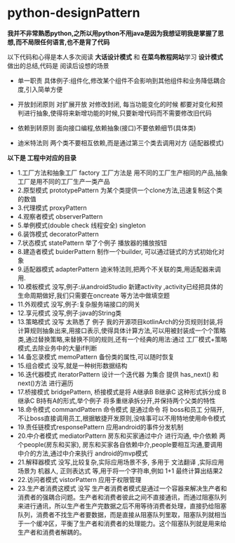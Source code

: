# python-designPattern


**我并不非常熟悉python,之所以用python不用java是因为我想证明我是掌握了思想,而不局限任何语言,也不是背了代码**

以下代码和心得是本人多次阅读 **大话设计模式** 和 **在菜鸟教程网站**学习  **设计模式** 做出的总结,代码是 阅读后设想的场景



* 单一职责 	具体例子:组件化,修改某个组件不会影响到其他组件和业务降低耦合度,引入简单方便

* 开放封闭原则	对扩展开放 对修改封闭, 每当功能变化的时候 都要对变化和预判进行抽象,使得将来新增功能的时候,只要新增代码而不需要修改旧代码

* 依赖到转原则	面向接口编程,依赖抽象(接口)不要依赖细节(具体类)

* 迪米特法则    两个类不要相互依赖,而是通过第三个类去调用对方 (适配器模式)




**以下是 工程中对应的目录**

* 1.工厂方法和抽象工厂    factory 工厂方法是 用不同的工厂生产相同的产品,抽象工厂是用不同的工厂生产一类产品
* 2.原型模式  prototypePattern 为某个类提供一个clone方法,迅速复制这个类的数值
* 3.代理模式 proxyPattern 
* 4.观察者模式  observerPattern 
* 5.单例模式(double check 线程安全) singleton
* 6.装饰模式	decoratorPattern
* 7.状态模式	statePattern 举了个例子 播放器的播放按钮
* 8.建造者模式  buiderPattern 制作一个builder, 可以通过链式的方式初始化对象
* 9.适配器模式  adapterPattern 迪米特法则,把两个不关联的类,用适配器来调用.
* 10.模板模式  没写,例子:从androidStudio 新建activity ,activity已经把具体的生命周期做好,我们只需要在oncreate 等方法中做填空题
* 11.外观模式 没写,例子:复杂服务端接口的网关
* 12.享元模式 没写,例子:java的String类
* 13.策略模式 没写 太熟悉了 例子 我的开源项目kotlinArch的分页规则封装,将计算规则抽象出来,用接口表示,使得具体计算方法,可以用被封装成一个个策略类,通过替换策略,来替换不同的规则,还有一个经典的用法:通过 工厂模式+策略模式,去除业务中的大量if判断
* 14.备忘录模式   memoPattern  备份类的属性,可以随时恢复
* 15.组合模式 没写,就是一种树形数据结构
* 16.迭代器模式  iteratorPattern         设计一个迭代器 为集合 提供 has_next() 和 next()方法 进行遍历  
* 17.桥接模式 bridgePattern, 桥接模式是将 A继承B B继承C 这种形式拆分成 B继承C  B持有A的形式,举个例子 将多重继承拆分开,并保持两个父类的特性
* 18.命令模式 commandPattern 命令模式 是通过命令 将 boss和员工 分隔开,不让boss直接调用员工,根据敏捷开发原则,没啥事可以不用特地使用命令模式
* 19.责任链模式responsePattern 应用android的事件分发机制
* 20.中介者模式 mediatorPattern 房东和买家通过中介 进行沟通, 中介依赖 两个people(房东和买家), 房东和买家各自依赖中介,people要相互沟通,要调用中介的方法,通过中介来执行  android的mvp模式
* 21.解释器模式 没写,比较复杂,实际应用场景不多, 多用于 文法翻译 ,实际应用场景为 机器人, 正则表达式 等,用于将一个字符串,例如 1+1 最终计算出结果2
* 22.访问者模式 vistorPattern 应用于权限管理
* 23.生产者消费这模式 没写 生产者消费者模式是通过一个容器来解决生产者和消费者的强耦合问题。生产者和消费者彼此之间不直接通讯，而通过阻塞队列来进行通讯，所以生产者生产完数据之后不用等待消费者处理，直接扔给阻塞队列，消费者不找生产者要数据，而是直接从阻塞队列里取，阻塞队列就相当于一个缓冲区，平衡了生产者和消费者的处理能力。这个阻塞队列就是用来给生产者和消费者解耦的。





